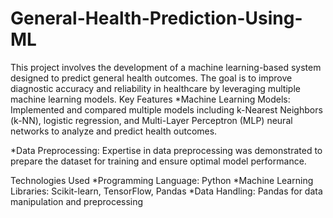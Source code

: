 # General-Health-Prediction-Using-ML
This project involves the development of a machine learning-based system designed to predict general health outcomes. The goal is to improve diagnostic accuracy and reliability in healthcare by leveraging multiple machine learning models.
Key Features
*Machine Learning Models: Implemented and compared multiple models including k-Nearest Neighbors (k-NN), logistic regression, and Multi-Layer Perceptron (MLP) neural networks to analyze and predict health outcomes.

*Data Preprocessing: Expertise in data preprocessing was demonstrated to prepare the dataset for training and ensure optimal model performance.

Technologies Used
*Programming Language: Python
*Machine Learning Libraries: Scikit-learn, TensorFlow, Pandas
*Data Handling: Pandas for data manipulation and preprocessing
